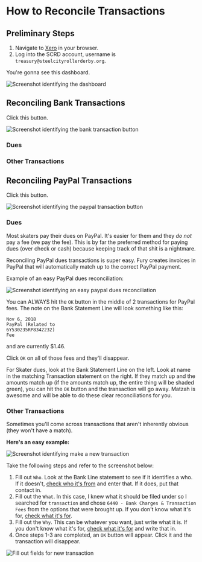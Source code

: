 # How to Reconcile Transactions

## Preliminary Steps

1. Navigate to [Xero](https://www.xero.com/us/) in your browser.
2. Log into the SCRD account, username is `treasury@steelcityrollerderby.org`.

You're gonna see this dashboard.

![Screenshot identifying the dashboard](https://github.com/steelcityrollerderby/finance_docs/blob/master/screenshots/reconcile_transactions_screenshots/dashboard_1.png "dashboard")


## Reconciling Bank Transactions

Click this button.

![Screenshot identifying the bank transaction button](https://github.com/steelcityrollerderby/finance_docs/blob/master/screenshots/reconcile_transactions_screenshots/bank_transaction_button.png "Bank transaction button")

### Dues


### Other Transactions

## Reconciling PayPal Transactions

Click this button.

![Screenshot identifying the paypal transaction button](https://github.com/steelcityrollerderby/finance_docs/blob/master/screenshots/reconcile_transactions_screenshots/paypal_transaction_button.png "Paypal transaction button")

### Dues

Most skaters pay their dues on PayPal. It's easier for them and they _do not_ pay a fee (we pay the fee). This is by far the preferred method for paying dues (over check or cash) because keeping track of that shit is a nightmare.

Reconciling PayPal dues transactions is super easy. Fury creates invoices in PayPal that will automatically match up to the correct PayPal payment. 

Example of an easy PayPal dues reconciliation:

![Screenshot identifying an easy paypal dues reconciliation](https://github.com/steelcityrollerderby/finance_docs/blob/master/screenshots/reconcile_transactions_screenshots/easy_paypal_dues_reconciliation.png "Easy paypal dues reconciliation example")

You can ALWAYS hit the `OK` button in the middle of 2 transactions for PayPal fees. The note on the Bank Statement Line will look something like this:
```
Nov 6, 2018
PayPal (Related to 
6Y530235RP8342232)
Fee
```
and are currently $1.46.

Click `OK` on all of those fees and they'll disappear.

For Skater dues, look at the Bank Statement Line on the left. Look at name in the matching Transaction statement on the right. If they match up and the amounts match up (if the amounts match up, the entire thing will be shaded green), you can hit the `OK` button and the transaction will go away. Matzah is awesome and will be able to do these clear reconciliations for you.

### Other Transactions

Sometimes you'll come across transactions that aren't inherently obvious (they won't have a match).

**Here's an easy example:**

![Screenshot identifying make a new transaction](https://github.com/steelcityrollerderby/finance_docs/blob/master/screenshots/reconcile_transactions_screenshots/make_a_new_transaction.png "Make a new transaction example")

Take the following steps and refer to the screenshot below:
1. Fill out `Who`. Look at the Bank Line statement to see if it identifies a who. If it doesn't, [check who it's from]() and enter that. If it does, put that contact in.
2. Fill out the `What`. In this case, I knew what it should be filed under so I searched for `transaction` and chose `6440 - Bank Charges & Transaction Fees` from the options that were brought up. If you don't know what it's for, [check what it's for]().
3. Fill out the `Why`. This can be whatever you want, just write what it is. If you don't know what it's for, [check what it's for]() and write that in.
4. Once steps 1-3 are completed, an `OK` button will appear. Click it and the transaction will disappear.

![Fill out fields for new transaction](https://github.com/steelcityrollerderby/finance_docs/blob/master/screenshots/reconcile_transactions_screenshots/new_transaction_2.png "Fill out fields for new transaction")

